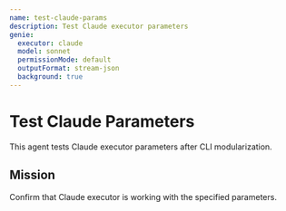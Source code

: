 ```yaml
---
name: test-claude-params
description: Test Claude executor parameters
genie:
  executor: claude
  model: sonnet
  permissionMode: default
  outputFormat: stream-json
  background: true
---
```


# Test Claude Parameters

This agent tests Claude executor parameters after CLI modularization.

## Mission
Confirm that Claude executor is working with the specified parameters.